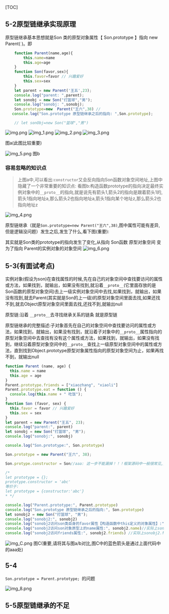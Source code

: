 [TOC]

## 5-2原型链继承实现原理
原型链继承基本思想就是Son 类的原型对象属性【 Son.prototype 】指向 new  Parent( )。即 

```js
	function Parent(name,age){
        this.name=name
        this.age=age
    }
	function Son(favor,sex){
        this.favor=favor // 兴趣爱好
        this.sex=sex
    }
    let parent = new Parent('王五',23);
    console.log("parent: ",parent);
    let sonobj = new Son("打篮球","男");
    console.log("sonobj: ",sonobj);
    Son.prototype=new  Parent("王六",38) // 
   console.log("Son.prototype 原型链继承之后的指向: ",Son.prototype);

	// let sonObj=new Son("篮球","男")
```
![img.png](img.png)
![img_1.png](img_1.png)
![img_2.png](img_2.png)
![img_3.png](img_3.png)

图a(此图比较重要)

![img_5.png](img_5.png)
图b
### 容易忽略的知识点 

>上图a中,可以看出:`constructor`又会反向指向Son函数对象空间地址,上图中隐藏了一个非常重要的知识点:
> 看图b:构造函数prototype的指向决定最终实例对象中的`__proto__`的指向,就是说先有箭头1,箭头2的指向是跟着箭头1的,
>箭头1指向地址a,那么箭头2也指向地址a,箭头1指向某个地址z,那么箭头2也指向地址z


![img_4.png](img_4.png)

原型链继承（就是`Son.prototype=new Parent("王六",38)`,图中属性可能有差异,但是逻辑没问题）发生之后,发生了什么,看下图(重要):

其实就是Son类的prototype的指向发生了变化,从指向 Son函数 原型对象空间 变为了指向 Parent的实例对象的对象空间
![img_6.png](img_6.png)

## 5-3(有面试考点)
 
 实例对象(假设为son)在查找属性的时候,先在自己的对象空间中查找要访问的属性或方法，如果找到，就输出，如果没有找到,就沿着`__proto__`(它里面存放的是Son函数的原型对象空间)去上一级实例对象空间中去找,如果找到，就输出，如果没有找到,就去Parent(其实就是Son的上一级)的原型对象空间里面去找,如果还找不到,就去Object原型对象空间里面去找,还找不到,就输出null

原型链:沿着 `__proto__`去寻找继承关系的链条 就是原型链

原型链继承的完整描述:子对象首先在自己的对象空间中查找要访问的属性或方法，如果找到，就输出，如果没有找到，就沿着子对象中的`__proto__`属性指向的原型对象空间中去查找有没有这个属性或方法，如果找到，就输出，如果没有找到，继续沿着原型对象空间中的`__proto__`查找上一级原型对象空间中的属性或方法，直到找到Object.prototype原型对象属性指向的原型对象空间为止，如果再找不到，就输出null
```js
function Parent (name, age) {
  this.name = name
  this.age = age
}
Parent.prototype.friends = ["xiaozhang", "xiaoli"]
Parent.prototype.eat = function () {
  console.log(this.name + " 吃饭");
}
function Son (favor, sex) {
  this.favor = favor // 兴趣爱好
  this.sex = sex
}
let parent = new Parent("王五", 23);
console.log("parent:", parent)
let sonobj = new Son("打篮球", "男");
console.log("sonobj:", sonobj)

console.log("Son.prototype:", Son.prototype)

Son.prototype = new Parent("王六", 38);

Son.protype.constructor = Son//aaa: 这一步不能漏掉！！！框架源码中一般很常见,见下图C

/*
let prototype = {};
prototype.constructor = 'abc'
等价于:
let prototype = {constructor:'abc'}
* */

console.log("Parent.prototype:", Parent.prototype)
console.log("Son.prototype 原型链继承之后的指向:", Son.prototype)
let sonobj2 = new Son("打篮球", "男");
console.log("sonobj2:", sonobj2)
console.log("sonobj2访问son类自身的favor属性【构造函数中this定义的对象属性】:", sonobj2.favor)
console.log("sonobj2访问son对象原型上的name属性:", sonobj2.name)//实际上sonobj2.name是Parent实例对象中的name
console.log("sonobj2访问friends属性:", sonobj2.friends) //实际上sonobj2.friends这个属性是Parent实例对象中__proto__的friends属性,也就是Parent的prototype的friends属性


```
![img_C.png](img_7.png)
图C(重要,请将其与图a/b对比,图C中的蓝色箭头是通过上面代码中的aaa处)

## 5-4
`Son.prototype = Parent.prototype; `的问题

![img_8.png](img_8.png)

## 5-5原型链继承的不足






